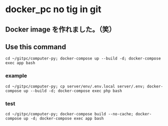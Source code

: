 # docker_pc no tig in git
## Docker image を作れました。（笑）

## Use this command
```
cd ~/gitpc/computer-py; docker-compose up --build -d; docker-compose exec app bash
```

### example
```
cd ~/gitpc/computer-py; cp server/env/.env.local server/.env; docker-compose up --build -d; docker-compose exec php bash
```

### test
```
cd ~/gitpc/computer-py; docker-compose build --no-cache; docker-compose up -d; docker-compose exec app bash
```
